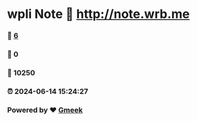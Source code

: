 # wpli Note :link: http://note.wrb.me 
### :page_facing_up: [6](http://note.wrb.me/tag.html) 
### :speech_balloon: 0 
### :hibiscus: 10250 
### :alarm_clock: 2024-06-14 15:24:27 
### Powered by :heart: [Gmeek](https://github.com/Meekdai/Gmeek)
